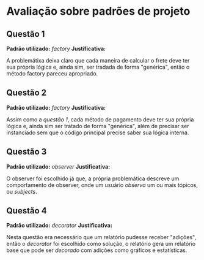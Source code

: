 # Avaliação sobre padrões de projeto

## Questão 1
__Padrão utilizado:__ _factory_
__Justificativa:__

  A problemátixa deixa claro que cada maneira de calcular o frete deve ter sua própria lógica e, ainda sim, ser tradada de forma "genérica", então o método factory pareceu apropriado.

## Questão 2
__Padrão utilizado:__ _factory_
__Justificativa:__

  Assim como a _questão 1_, cada método de pagamento deve ter sua própria lógica e, ainda sim ser tratado de forma "genérica", além de precisar ser instanciado sem que o código principal
  precise saber sua lógica interna.

## Questão 3
__Padrão utilizado:__ _observer_
__Justificativa:__

  O observer foi escolhido já que, a própria problemática descreve um comportamento de observer, onde um usuário _observa_ um ou mais tópicos, ou _subjects_.

## Questão 4
__Padrão utilizado:__ _decorator_
__Justificativa:__

  Nesta questão era necessário que um relatório pudesse receber "adições", então o _decorator_ foi escolhido como solução, o relatório gera um relatório base que pode ser _decorado_ com
   adições como gráficos e estatísticas.

